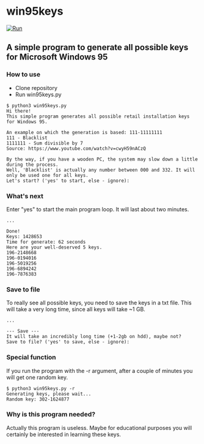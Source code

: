 # win95keys
[![Run](https://github.com/syntaxerror-usl/win95keys/actions/workflows/python-app.yml/badge.svg)](https://github.com/syntaxerror-usl/win95keys/actions/workflows/python-app.yml)
## A simple program to generate all possible keys for Microsoft Windows 95

### How to use
* Clone repository
* Run win95keys.py
```
$ python3 win95keys.py
Hi there!
This simple program generates all possible retail installation keys for Windows 95.

An example on which the generation is based: 111-11111111
111 - Blacklist
1111111 - Sum divisible by 7
Source: https://www.youtube.com/watch?v=cwyH59nACzQ

By the way, if you have a wooden PC, the system may slow down a little during the process.
Well, 'Blacklist' is actually any number between 000 and 332. It will only be used one for all keys.
Let's start? ('yes' to start, else - ignore):
```

### What's next
Enter "yes" to start the main program loop. It will last about two minutes.
```
...

Done!
Keys: 1428653
Time for generate: 62 seconds
Here are your well-deserved 5 keys.
196-2148668
196-0194016
196-5019256
196-6894242
196-7876383
```

### Save to file
To really see all possible keys, you need to save the keys in a txt file. This will take a very long time, since all keys will take ~1 GB.
```
...

--- Save ---
It will take an incredibly long time (+1-2gb on hdd), maybe not?
Save to file? ('yes' to save, else - ignore):
```

### Special function
If you run the program with the -r argument, after a couple of minutes you will get one random key.
```
$ python3 win95keys.py -r
Generating keys, please wait...
Random key: 302-1624877
```

### Why is this program needed?
Actually this program is useless. Maybe for educational purposes you will certainly be interested in learning these keys.
